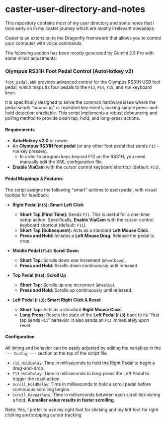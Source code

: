 # caster-user-directory-and-notes

This repository contains most of my user directory and some notes that I took early on in my caster journey which are mostly irrelevant nowadays.

Caster is an extension to the Dragonfly framework that allows you to control your computer with voice commands.

The following section has been mostly generated by Gemini 2.5 Pro with some minor adjustments:

### Olympus RS31H Foot Pedal Control (AutoHotkey v2)

`foot_pedal.ahk` provides advanced control for the Olympus RS31H USB foot pedal, which maps its four pedals to the `F13`, `F14`, `F15`, and `F16` keyboard keys.

It is specifically designed to solve the common hardware issue where the pedal sends "bouncing" or repeated key events, making simple press-and-hold detection unreliable. This script implements a robust debouncing and polling method to provide clean tap, hold, and long-press actions.

#### Requirements

*   **AutoHotkey v2.0** or newer.
*   An **Olympus RS31H foot pedal** (or any other foot pedal that sends `F13` - `F16` key presses).
    *   In order to program keys beyond F12 on the RS31H, you need manually edit the XML configuration file.
*   **Enable ViaCam** with the cursor control keyboard shortcut (default: `F11`).

#### Pedal Mappings & Features

The script assigns the following "smart" actions to each pedal, with visual tooltips for feedback:

*   **Right Pedal (`F15`): Smart Left Click**
    *   **Short Tap (First Time):** Sends `F11`. This is useful for a one-time setup action. Specifically, **Enable ViaCam** with the cursor control keyboard shortcut (default: `F11`).
    *   **Short Tap (Subsequent):** Acts as a standard **Left Mouse Click**.
    *   **Press and Hold:** Initiates a **Left Mouse Drag**. Release the pedal to drop.

*   **Middle Pedal (`F14`): Scroll Down**
    *   **Short Tap:** Scrolls down one increment (`WheelDown`).
    *   **Press and Hold:** Scrolls down continuously until released.

*   **Top Pedal (`F16`): Scroll Up**
    *   **Short Tap:** Scrolls up one increment (`WheelUp`).
    *   **Press and Hold:** Scrolls up continuously until released.

*   **Left Pedal (`F13`): Smart Right Click & Reset**
    *   **Short Tap:** Acts as a standard **Right Mouse Click**.
    *   **Long Press:** Resets the state of the **Left Pedal (`F15`)** back to its "first tap sends `F11`" behavior. It also sends an `F11` immediately upon reset.

#### Configuration

All timing and behavior can be easily adjusted by editing the variables in the `--- Config ---` section at the top of the script file.

*   `F15_HoldDelay`: Time in milliseconds to hold the Right Pedal to begin a drag-and-drop.
*   `F13_HoldDelay`: Time in milliseconds to long-press the Left Pedal to trigger the reset action.
*   `Scroll_HoldDelay`: Time in milliseconds to hold a scroll pedal before continuous scrolling begins.
*   `Scroll_RepeatRate`: Time in milliseconds between each scroll tick during a hold. **A smaller value results in faster scrolling.**

Note: Yes, I prefer to use my right foot for clicking and my left foot for right clicking and stopping cursor tracking